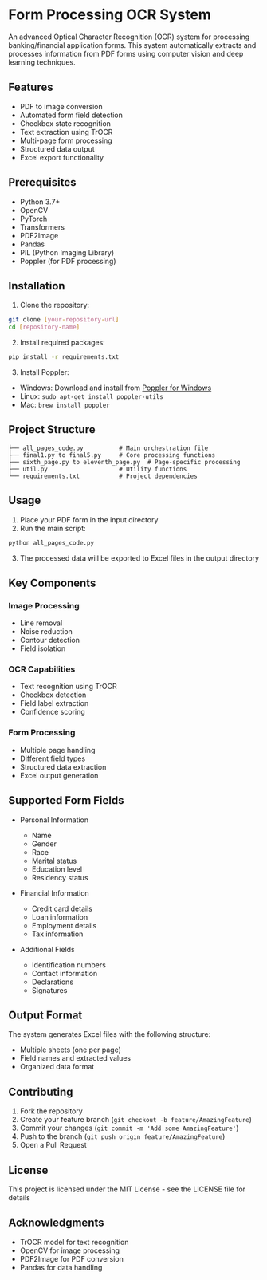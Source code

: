 # Form Processing OCR System

An advanced Optical Character Recognition (OCR) system for processing banking/financial application forms. This system automatically extracts and processes information from PDF forms using computer vision and deep learning techniques.

## Features

- PDF to image conversion
- Automated form field detection
- Checkbox state recognition
- Text extraction using TrOCR
- Multi-page form processing
- Structured data output
- Excel export functionality

## Prerequisites

- Python 3.7+
- OpenCV
- PyTorch
- Transformers
- PDF2Image
- Pandas
- PIL (Python Imaging Library)
- Poppler (for PDF processing)

## Installation

1. Clone the repository:
```bash
git clone [your-repository-url]
cd [repository-name]
```

2. Install required packages:
```bash
pip install -r requirements.txt
```

3. Install Poppler:
- Windows: Download and install from [Poppler for Windows](http://blog.alivate.com.au/poppler-windows/)
- Linux: `sudo apt-get install poppler-utils`
- Mac: `brew install poppler`

## Project Structure

```
├── all_pages_code.py          # Main orchestration file
├── final1.py to final5.py     # Core processing functions
├── sixth_page.py to eleventh_page.py  # Page-specific processing
├── util.py                    # Utility functions
└── requirements.txt           # Project dependencies
```

## Usage

1. Place your PDF form in the input directory
2. Run the main script:
```bash
python all_pages_code.py
```

3. The processed data will be exported to Excel files in the output directory

## Key Components

### Image Processing
- Line removal
- Noise reduction
- Contour detection
- Field isolation

### OCR Capabilities
- Text recognition using TrOCR
- Checkbox detection
- Field label extraction
- Confidence scoring

### Form Processing
- Multiple page handling
- Different field types
- Structured data extraction
- Excel output generation

## Supported Form Fields

- Personal Information
  - Name
  - Gender
  - Race
  - Marital status
  - Education level
  - Residency status

- Financial Information
  - Credit card details
  - Loan information
  - Employment details
  - Tax information

- Additional Fields
  - Identification numbers
  - Contact information
  - Declarations
  - Signatures

## Output Format

The system generates Excel files with the following structure:
- Multiple sheets (one per page)
- Field names and extracted values
- Organized data format

## Contributing

1. Fork the repository
2. Create your feature branch (`git checkout -b feature/AmazingFeature`)
3. Commit your changes (`git commit -m 'Add some AmazingFeature'`)
4. Push to the branch (`git push origin feature/AmazingFeature`)
5. Open a Pull Request

## License

This project is licensed under the MIT License - see the LICENSE file for details

## Acknowledgments

- TrOCR model for text recognition
- OpenCV for image processing
- PDF2Image for PDF conversion
- Pandas for data handling

